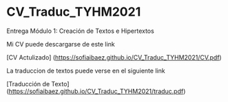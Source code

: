 # CV_Traduc_TYHM2021

Entrega Módulo 1: Creación de Textos e Hipertextos
<p>

Mi CV puede descargarse de este link

<p>

[CV Actulizado] (https://sofiaibaez.github.io/CV_Traduc_TYHM2021/CV.pdf)

La traduccion de textos puede verse en el siguiente link
  
[Traducción de Texto] (https://sofiaibaez.github.io/CV_Traduc_TYHM2021/traduc.pdf)

  
